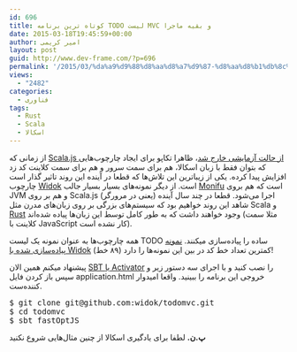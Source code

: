 ```yaml
---
id: 696
title: کوتاه ترین برنامه TODO لیست MVC و بقیه ماجرا
date: 2015-03-18T19:45:59+00:00
author: امیر کریمی
layout: post
guid: http://www.dev-frame.com/?p=696
permalink: '/2015/03/%da%a9%d9%88%d8%aa%d8%a7%d9%87-%d8%aa%d8%b1%db%8c%d9%86-%d8%a8%d8%b1%d9%86%d8%a7%d9%85%d9%87-todo-%d9%84%db%8c%d8%b3%d8%aa-mvc-%d9%88-%d8%a8%d9%82%db%8c%d9%87-%d9%85%d8%a7%d8%ac%d8%b1%d8%a7/'
views:
  - "2482"
categories:
  - فناوری
tags:
  - Rust
  - Scala
  - اسکالا
---
```

از زمانی که <a href="http://www.scala-js.org/news/2015/02/05/announcing-scalajs-0.6.0/" target="_blank">Scala.js از حالت آزمایشی خارج شد</a>، ظاهرا تکاپو برای ایجاد چارچوب‌هایی که بتوان فقط با زبان اسکالا، هم برای سمت سرور و هم برای سمت کلاینت کد زد افزایش پیدا کرده. یکی از زیباترین این تلاش‌ها که قطعا در آینده این روند تاثیر گذار است چارچوب <a href="http://widok.github.io/" target="_blank">Widok</a>‌ است. از دیگر نمونه‌های بسیار بسیار جالب <a href="https://github.com/monifu/monifu" target="_blank">Monifu</a> است که هم بروی JVM و هم بر روی Scala.js (یعنی در مرورگر) اجرا می‌شود. قطعا در چند سال آینده شاهد این روند خواهیم بود که سیستم‌های بزرگی بر روی زبان‌های مدرن مثل Scala و <a href="http://www.rust-lang.org/" target="_blank">Rust</a> وجود خواهند داشت که به طور کامل توسط این زبان‌ها پیاده شده‌اند (مثلا سمت کلاینت با JavaScript کار نشده است).

همه چارچوب‌ها به عنوان نمونه یک لیست TODO ساده را پیاده‌سازی میکنند. <a href="https://github.com/widok/todomvc" target="_blank">نمونه پیاده‌سازی شده با Widok</a> کمترین تعداد خط کد در بین این نمونه‌ها را دارد (۸۹ خط)!

پیشنهاد میکنم همین الان <a href="https://typesafe.com/community/core-tools/activator-and-sbt" target="_blank">SBT یا Activator</a> را نصب کنید و با اجرای سه دستور زیر و سپس باز کردن فایل application.html خروجی این برنامه را ببینید. واقعا امیدوار کننده‌ست.

<pre class="brush: bash; title: ; notranslate" title="">$ git clone git@github.com:widok/todomvc.git
$ cd todomvc
$ sbt fastOptJS
</pre>

**پ.ن.** لطفا برای یادگیری اسکالا از چنین مثال‌هایی شروع نکنید